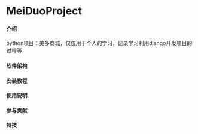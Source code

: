 # MeiDuoProject

#### 介绍
python项目：美多商城，仅仅用于个人的学习，记录学习利用django开发项目的过程等

#### 软件架构


#### 安装教程


#### 使用说明


#### 参与贡献



#### 特技

